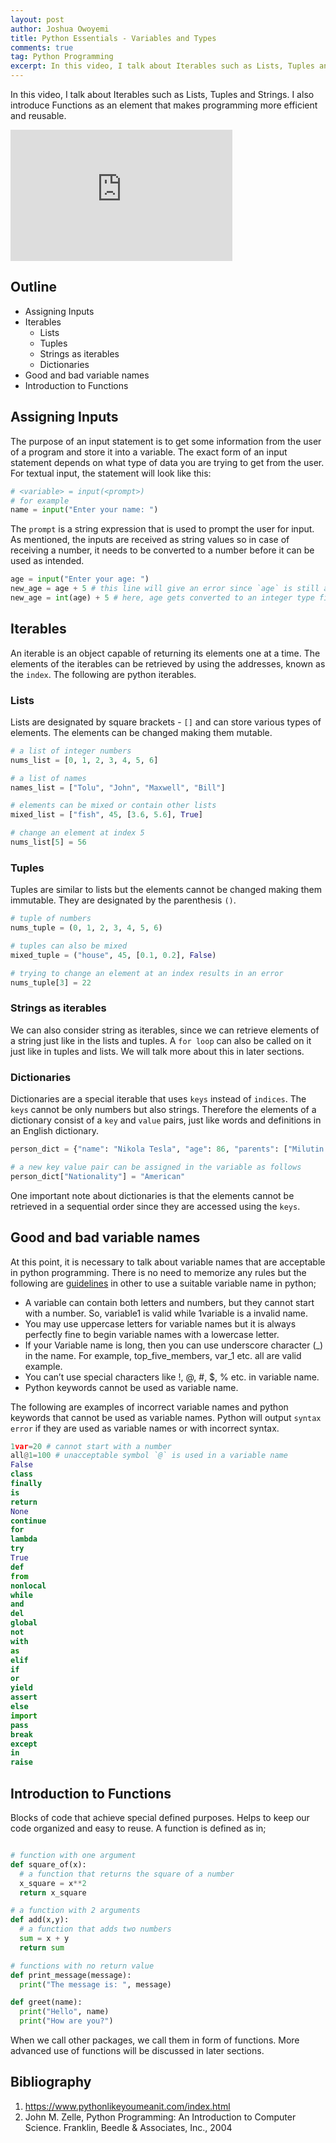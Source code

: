 ```yaml
---
layout: post
author: Joshua Owoyemi
title: Python Essentials - Variables and Types
comments: true
tag: Python Programming
excerpt: In this video, I talk about Iterables such as Lists, Tuples and Strings. I also introduce Functions as an element that makes programming more efficient and reusable.
---
```


In this video, I talk about Iterables such as Lists, Tuples and Strings. I also introduce Functions as an element that makes programming more efficient and reusable.

<iframe width="355" height="210" src="https://www.youtube.com/embed/kvjN9IXKcuM" frameborder="0" allow="accelerometer; autoplay; encrypted-media; gyroscope; picture-in-picture" allowfullscreen></iframe>

## Outline
- Assigning Inputs
- Iterables
  - Lists
  - Tuples
  - Strings as iterables
  - Dictionaries
- Good and bad variable names
- Introduction to Functions

## Assigning Inputs

The purpose of an input statement is to get some information from the user of a program and store it into a variable. The exact form of an input statement depends on what type of data you are trying to get from the user. For textual input, the statement will look like this:

```python
# <variable> = input(<prompt>)
# for example
name = input("Enter your name: ")
```

The `prompt` is a string expression that is used to prompt the user for input. As mentioned, the inputs are received as string values so in case of receiving a number, it needs to be converted to a number before it can be used as intended.

```python
age = input("Enter your age: ")
new_age = age + 5 # this line will give an error since `age` is still a string type
new_age = int(age) + 5 # here, age gets converted to an integer type first.
```

## Iterables

An iterable is an object capable of returning its elements one at a time. The elements of the iterables can be retrieved by using the addresses, known as the `index`. The following are python iterables.

### Lists

Lists are designated by square brackets - `[]` and can store various types of elements. The elements can be changed making them mutable.

```python
# a list of integer numbers
nums_list = [0, 1, 2, 3, 4, 5, 6]

# a list of names
names_list = ["Tolu", "John", "Maxwell", "Bill"]

# elements can be mixed or contain other lists
mixed_list = ["fish", 45, [3.6, 5.6], True]

# change an element at index 5
nums_list[5] = 56
```

### Tuples

Tuples are similar to lists but the elements cannot be changed making them immutable. They are designated by the parenthesis `()`.

```python
# tuple of numbers
nums_tuple = (0, 1, 2, 3, 4, 5, 6)

# tuples can also be mixed
mixed_tuple = ("house", 45, [0.1, 0.2], False)

# trying to change an element at an index results in an error
nums_tuple[3] = 22
```

### Strings as iterables

We can also consider string as iterables, since we can retrieve elements of a string just like in the lists and tuples. A `for loop` can also be called on it just like in tuples and lists. We will talk more about this in later sections.

### Dictionaries

Dictionaries are a special iterable that uses `keys` instead of `indices`. The `keys` cannot be only numbers but also strings. Therefore the elements of a dictionary consist of a `key` and `value` pairs, just like words and definitions in an English dictionary.

```python
person_dict = {"name": "Nikola Tesla", "age": 86, "parents": ["Milutin Tesla", "Duka Tesla"] }

# a new key value pair can be assigned in the variable as follows
person_dict["Nationality"] = "American"
```

One important note about dictionaries is that the elements cannot be retrieved in a sequential order since they are accessed using the `keys`.

## Good and bad variable names

At this point, it is necessary to talk about variable names that are acceptable in python programming. There is no need to memorize any rules but the following are [guidelines](http://makemeanalyst.com/python-programming/variable-names-and-keywords/) in other to use a suitable variable name in python;

- A variable can contain both letters and numbers, but they cannot start with a number. So, variable1 is valid while 1variable is a invalid name.
- You may use uppercase letters for variable names but it is always perfectly fine to begin variable names with a lowercase letter.
- If your Variable name is long, then you can use underscore character (_) in the name. For example, top_five_members, var_1 etc. all are valid example.
- You can’t use special characters like !, @, #, $, % etc. in variable name.
- Python keywords cannot be used as variable name.

The following are examples of incorrect variable names and python keywords that cannot be used as variable names. Python will output `syntax error` if they are used as variable names or with incorrect syntax.

```python
1var=20 # cannot start with a number
all@1=100 # unacceptable symbol `@` is used in a variable name
False
class
finally
is
return
None
continue
for
lambda
try
True
def
from
nonlocal
while
and
del
global
not
with
as
elif
if
or
yield
assert
else
import
pass
break
except
in
raise
```

## Introduction to Functions

Blocks of code that achieve special defined purposes. Helps to keep our code organized and easy to reuse. A function is defined as in;

```python

# function with one argument
def square_of(x):
  # a function that returns the square of a number
  x_square = x**2
  return x_square

# a function with 2 arguments
def add(x,y):
  # a function that adds two numbers
  sum = x + y
  return sum

# functions with no return value
def print_message(message):
  print("The message is: ", message)

def greet(name):
  print("Hello", name)
  print("How are you?")
```

When we call other packages, we call them in form of functions. More advanced use of functions will be discussed in later sections.


## Bibliography

1. https://www.pythonlikeyoumeanit.com/index.html
2. John M. Zelle, Python Programming: An Introduction to Computer Science. Franklin, Beedle & Associates, Inc., 2004
